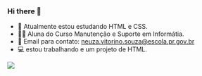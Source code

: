 ### Hi there 👋


- 🔭 Atualmente estou estudando HTML e CSS.
- 👩‍🎓 Aluna do Curso Manutenção e Suporte em Informátia.
- 📧 Email para contato: neuza.vitorino.souza@escola.pr.gov.br
- 💻 estou trabalhando e um projeto de HTML.


![](https://media.tenor.com/N_zIUbHx0QcAAAAM/happy-saturday-morning.gif)
